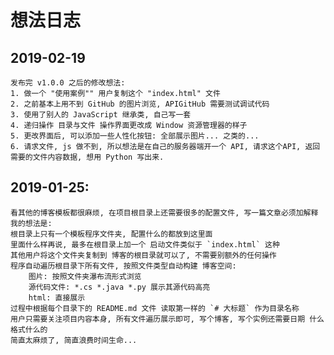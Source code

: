 # 想法日志

## 2019-02-19
    发布完 v1.0.0 之后的修改想法:
    1. 做一个 "使用案例"" 用户复制这个 "index.html" 文件
    2. 之前基本上用不到 GitHub 的图片浏览, APIGitHub 需要测试调试代码
    3. 使用了别人的 JavaScript 继承类, 自己写一套
    4. 递归操作 目录与文件 操作界面更改成 Window 资源管理器的样子
    5. 更改界面后, 可以添加一些人性化按钮: 全部展示图片... 之类的...
    6. 请求文件, js 做不到, 所以想法是在自己的服务器端开一个 API, 请求这个API, 返回需要的文件内容数据, 想用 Python 写出来.

## 2019-01-25:
    看其他的博客模板都很麻烦, 在项目根目录上还需要很多的配置文件, 写一篇文章必须加解释
    我的想法是:
    根目录上只有一个模板程序文件夹, 配置什么的都放到这里面
    里面什么样再说, 最多在根目录上加一个 启动文件类似于 `index.html` 这种
    其他用户将这个文件夹复制到 博客的根目录就可以了, 不需要别额外的任何操作
    程序自动遍历根目录下所有文件, 按照文件类型自动构建 博客空间:
        图片: 按照文件夹瀑布流形式浏览
        源代码文件: *.cs *.java *.py 展示其源代码高亮
        html: 直接展示
    过程中根据每个目录下的 README.md 文件 读取第一样的 `# 大标题` 作为目录名称
    用户只需要关注项目内容本身, 所有文件遍历展示即可, 写个博客, 写个实例还需要日期 什么格式什么的
    简直太麻烦了, 简直浪费时间生命...
